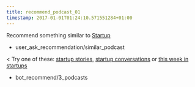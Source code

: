 ```yaml
---
title: recommend_podcast_01
timestamp: 2017-01-01T01:24:10.571551284+01:00
---
```


Recommend something similar to [Startup](podcast_title)
* user_ask_recommendation/similar_podcast

< Try one of these: [startup stories](podcast_title#1), [startup conversations](podcast_title#2) or [this week in startups](podcast_title#3)
* bot_recommend/3_podcasts

